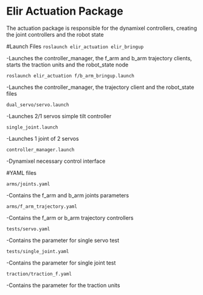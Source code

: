 # Elir Actuation Package
The actuation package is responsible for the dynamixel controllers, creating the joint controllers and the robot state

#Launch Files
`roslaunch elir_actuation elir_bringup`

-Launches the controller_manager, the f_arm and b_arm trajectory clients, starts the traction units and the robot_state node


`roslaunch elir_actuation f/b_arm_bringup.launch`

-Launches the controller_manager, the trajectory client and the robot_state files

`dual_servo/servo.launch`

-Launches 2/1 servos simple tilt controller

`single_joint.launch`

-Launches 1 joint of 2 servos

`controller_manager.launch`

-Dynamixel necessary control interface

#YAML files

`arms/joints.yaml`

-Contains the f_arm and b_arm joints parameters

`arms/f_arm_trajectory.yaml`

-Contains the f_arm or b_arm trajectory controllers

`tests/servo.yaml`

-Contains the parameter for single servo test

`tests/single_joint.yaml`

-Contains the parameter for single joint test

`traction/traction_f.yaml`

-Contains the parameter for the traction units

